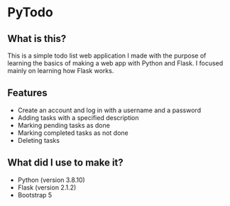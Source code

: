 # PyTodo

## What is this?

This is a simple todo list web application I made with the purpose of learning the
basics of making a web app with Python and Flask. I focused mainly on learning
how Flask works.

## Features

- Create an account and log in with a username and a password
- Adding tasks with a specified description
- Marking pending tasks as done
- Marking completed tasks as not done
- Deleting tasks

## What did I use to make it?

- Python (version 3.8.10)
- Flask (version 2.1.2)
- Bootstrap 5